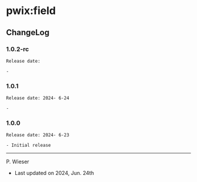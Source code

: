 # pwix:field

## ChangeLog

### 1.0.2-rc

    Release date: 

    - 

### 1.0.1

    Release date: 2024- 6-24

    - 

### 1.0.0

    Release date: 2024- 6-23

    - Initial release

---
P. Wieser
- Last updated on 2024, Jun. 24th

